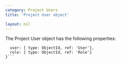 ```yaml
---
category: Project Users
title: 'Project User object'

layout: nil
---
```


The Project User object has the following properties:

```{
  user: { type: ObjectId, ref: 'User'},
  role: { type: ObjectId, ref: 'Role'}
}```
